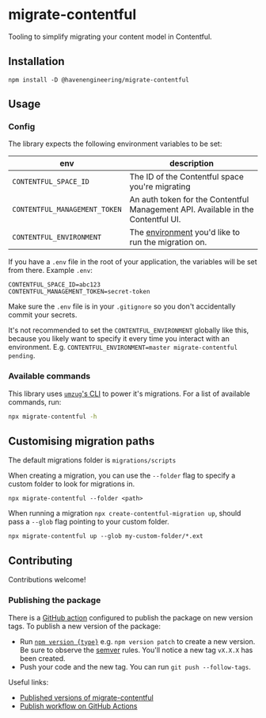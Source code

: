 # migrate-contentful

Tooling to simplify migrating your content model in Contentful.

## Installation

```
npm install -D @havenengineering/migrate-contentful
```

## Usage

### Config

The library expects the following environment variables to be set:

env|description
---|---
`CONTENTFUL_SPACE_ID`|The ID of the Contentful space you're migrating
`CONTENTFUL_MANAGEMENT_TOKEN`|An auth token for the Contentful Management API. Available in the Contentful UI.
`CONTENTFUL_ENVIRONMENT`|The [environment](https://www.contentful.com/developers/docs/concepts/multiple-environments/) you'd like to run the migration on.

If you have a `.env` file in the root of your application, the variables will be set from there. Example `.env`:

```
CONTENTFUL_SPACE_ID=abc123
CONTENTFUL_MANAGEMENT_TOKEN=secret-token
```

Make sure the `.env` file is in your `.gitignore` so you don't accidentally commit your secrets.

It's not recommended to set the `CONTENTFUL_ENVIRONMENT` globally like this, because you likely want to specify it every time you interact with an environment. E.g. `CONTENTFUL_ENVIRONMENT=master migrate-contentful pending`.

### Available commands

This library uses [`umzug`'s CLI](https://github.com/sequelize/umzug#cli-usage) to power it's migrations. For a list of available commands, run:

```sh
npx migrate-contentful -h
```

## Customising migration paths

The default migrations folder is `migrations/scripts`

When creating a migration, you can use the `--folder` flag to specify a custom folder to look for migrations in.
```
npx migrate-contentful --folder <path>
``` 

When running a migration `npx create-contentful-migration up`, should pass a `--glob` flag pointing to your custom folder.
```
npx migrate-contentful up --glob my-custom-folder/*.ext
```

## Contributing

Contributions welcome!

### Publishing the package

There is a [GitHub action](https://github.com/HavenEngineering/migrate-contentful/actions/workflows/publish.yml) configured to publish the package on new version tags. To publish a new version of the package:

- Run [`npm version {type}`](https://docs.npmjs.com/cli/v7/commands/npm-version) e.g. `npm version patch` to create a new version. Be sure to observe the [semver](https://semver.org/) rules. You'll notice a new tag `vX.X.X` has been created.
- Push your code and the new tag. You can run `git push --follow-tags`.

Useful links:
- [Published versions of migrate-contentful](https://github.com/HavenEngineering/migrate-contentful/packages) 
- [Publish workflow on GitHub Actions](https://github.com/HavenEngineering/migrate-contentful/actions/workflows/publish.yml)
